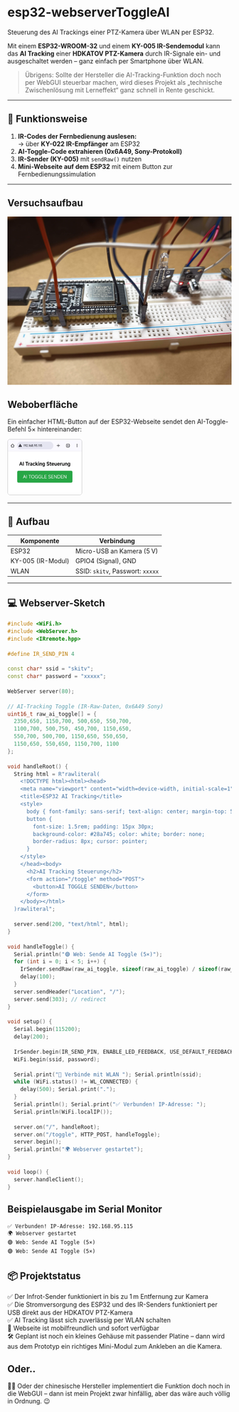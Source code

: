 # esp32-webserverToggleAI

Steuerung des AI Trackings einer PTZ-Kamera über WLAN per ESP32.

Mit einem **ESP32-WROOM-32** und einem **KY-005 IR-Sendemodul** kann das **AI Tracking** einer **HDKATOV PTZ-Kamera** durch IR-Signale ein- und ausgeschaltet werden – ganz einfach per Smartphone über WLAN.

> Übrigens: Sollte der Hersteller die AI-Tracking-Funktion doch noch per WebGUI steuerbar machen, wird dieses Projekt als „technische Zwischenlösung mit Lerneffekt“ ganz schnell in Rente geschickt.
---

## 🔧 Funktionsweise

1. **IR-Codes der Fernbedienung auslesen:**  
   → über **KY-022 IR-Empfänger** am ESP32  
2. **AI-Toggle-Code extrahieren (0x6A49, Sony-Protokoll)**  
3. **IR-Sender (KY-005)** mit `sendRaw()` nutzen  
4. **Mini-Webseite auf dem ESP32** mit einem Button zur Fernbedienungssimulation

---
## Versuchsaufbau

![Screenshot](Steckbrett.jpg)

## Weboberfläche

Ein einfacher HTML-Button auf der ESP32-Webseite sendet den AI-Toggle-Befehl 5× hintereinander:

<div align="left">
  <img src="Screenshot_Browser.jpg" alt="Web-Oberfläche ESP32"
       style="width: 33%; border: 1px solid #ccc; border-radius: 6px;">
</div>


---

## 🧠 Aufbau

| Komponente      | Verbindung                  |
|------------------|-----------------------------|
| ESP32            | Micro-USB an Kamera (5 V)   |
| KY-005 (IR-Modul)| GPIO4 (Signal), GND         |
| WLAN             | SSID: `skitv`, Passwort: `xxxxx` |

---

## 💻 Webserver-Sketch

```cpp
#include <WiFi.h>
#include <WebServer.h>
#include <IRremote.hpp>

#define IR_SEND_PIN 4

const char* ssid = "skitv";
const char* password = "xxxxx";

WebServer server(80);

// AI-Tracking Toggle (IR-Raw-Daten, 0x6A49 Sony)
uint16_t raw_ai_toggle[] = {
  2350,650, 1150,700, 500,650, 550,700,
  1100,700, 500,750, 450,700, 1150,650,
  550,700, 500,700, 1150,650, 550,650,
  1150,650, 550,650, 1150,700, 1100
};

void handleRoot() {
  String html = R"rawliteral(
    <!DOCTYPE html><html><head>
    <meta name="viewport" content="width=device-width, initial-scale=1">
    <title>ESP32 AI Tracking</title>
    <style>
      body { font-family: sans-serif; text-align: center; margin-top: 50px; }
      button {
        font-size: 1.5rem; padding: 15px 30px;
        background-color: #28a745; color: white; border: none;
        border-radius: 8px; cursor: pointer;
      }
    </style>
    </head><body>
      <h2>AI Tracking Steuerung</h2>
      <form action="/toggle" method="POST">
        <button>AI TOGGLE SENDEN</button>
      </form>
    </body></html>
  )rawliteral";

  server.send(200, "text/html", html);
}

void handleToggle() {
  Serial.println("🟣 Web: Sende AI Toggle (5×)");
  for (int i = 0; i < 5; i++) {
    IrSender.sendRaw(raw_ai_toggle, sizeof(raw_ai_toggle) / sizeof(raw_ai_toggle[0]), 38);
    delay(100);
  }
  server.sendHeader("Location", "/");
  server.send(303); // redirect
}

void setup() {
  Serial.begin(115200);
  delay(200);

  IrSender.begin(IR_SEND_PIN, ENABLE_LED_FEEDBACK, USE_DEFAULT_FEEDBACK_LED_PIN);
  WiFi.begin(ssid, password);

  Serial.print("🔌 Verbinde mit WLAN "); Serial.println(ssid);
  while (WiFi.status() != WL_CONNECTED) {
    delay(500); Serial.print(".");
  }
  Serial.println(); Serial.print("✅ Verbunden! IP-Adresse: ");
  Serial.println(WiFi.localIP());

  server.on("/", handleRoot);
  server.on("/toggle", HTTP_POST, handleToggle);
  server.begin();
  Serial.println("🌍 Webserver gestartet");
}

void loop() {
  server.handleClient();
}
```

## Beispielausgabe im Serial Monitor
```
✅ Verbunden! IP-Adresse: 192.168.95.115
🌍 Webserver gestartet
🟣 Web: Sende AI Toggle (5×)
🟣 Web: Sende AI Toggle (5×)
```
## 📦 Projektstatus
✅ Der Infrot-Sender funktioniert in bis zu 1 m Entfernung zur Kamera  
✅ Die Stromversorgung des ESP32 und des IR-Senders funktioniert per USB direkt aus der HDKATOV PTZ-Kamera  
✅ AI Tracking lässt sich zuverlässig per WLAN schalten  
📱 Webseite ist mobilfreundlich und sofort verfügbar  
🛠️ Geplant ist noch ein kleines Gehäuse mit passender Platine – dann wird aus dem Prototyp ein richtiges Mini-Modul zum Ankleben an die Kamera.  
## Oder..
🤷‍♂️ Oder der chinesische Hersteller implementiert die Funktion doch noch in die WebGUI – dann ist mein Projekt zwar hinfällig, aber das wäre auch völlig in Ordnung. 😉
